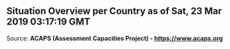 ## Situation Overview per Country as of Sat, 23 Mar 2019 03:17:19 GMT

Source: **ACAPS (Assessment Capacities Project) - https://www.acaps.org**